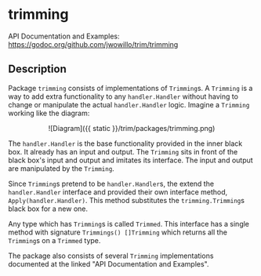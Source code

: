 # trimming

API Documentation and Examples: https://godoc.org/github.com/jwowillo/trim/trimming

## Description

Package `trimming` consists of implementations of `Trimming`s. A `Trimming` is a
way to add extra functionality to any `handler.Handler` without having to change
or manipulate the actual `handler.Handler` logic. Imagine a `Trimming` working
like the diagram:

<center>![Diagram]({{ static }}/trim/packages/trimming.png)</center>

The `handler.Handler` is the base functionality provided in the inner black box.
It already has an input and output. The `Trimming` sits in front of the black
box's input and output and imitates its interface. The input and output are
manipulated by the `Trimming`.

Since `Trimming`s pretend to be `handler.Handler`s, the extend the
`handler.Handler` interface and provided their own interface method,
`Apply(handler.Handler)`. This method substitutes the `trimming.Trimming`s black
box for a new one.

Any type which has `Trimming`s is called `Trimmed`. This interface has a single
method with signature `Trimmings() []Trimming` which returns all the `Trimming`s
on a `Trimmed` type.

The package also consists of several `Trimming` implementations documented at
the linked "API Documentation and Examples".
